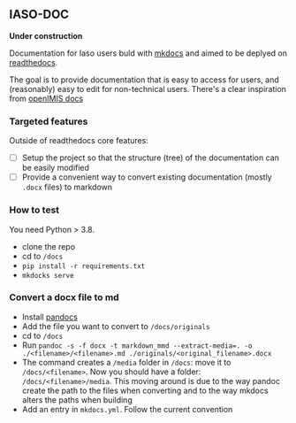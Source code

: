 ## IASO-DOC

**Under construction**

Documentation for Iaso users buld with [mkdocs](https://www.mkdocs.org) and aimed to be deplyed on [readthedocs](https://readthedocs.org/).

The goal is to provide documentation that is easy to access for users, and (reasonably) easy to edit for non-technical users. There's a clear inspiration from [openIMIS docs](https://docs.openimis.org/en/latest/)

### Targeted features
Outside of readthedocs core features:

- [ ] Setup the project so that the structure (tree) of the documentation can be easily modified
- [ ] Provide a convenient way to convert existing documentation (mostly `.docx` files) to markdown

### How to test

You need Python > 3.8.

- clone the repo
- cd to `/docs`
- `pip install -r requirements.txt`
- `mkdocks serve`

### Convert a docx file to md

- Install [pandocs](https://pandoc.org/installing.html)
- Add the file you want to convert to `/docs/originals`
- cd to `/docs`
- Run `pandoc -s -f docx -t markdown_mmd --extract-media=. -o ./<filename>/<filename>.md ./originals/<original_filename>.docx`
- The command creates a `/media` folder in `/docs`: move it to `/docs/<filename>`. Now you should have a folder: `/docs/<filename>/media`. This moving around is due to the way pandoc create the path to the files when converting and to the way mkdocs alters the paths when building
- Add an entry in `mkdocs.yml`. Follow the current convention
